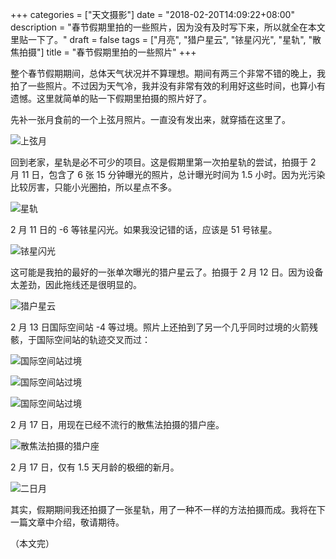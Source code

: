 +++
categories = ["天文摄影"]
date = "2018-02-20T14:09:22+08:00"
description = "春节假期里拍的一些照片，因为没有及时写下来，所以就全在本文里贴一下了。"
draft = false
tags = ["月亮", "猎户星云", "铱星闪光", "星轨", "散焦拍摄"]
title = "春节假期里拍的一些照片"
+++

整个春节假期期间，总体天气状况并不算理想。期间有两三个非常不错的晚上，我拍了一些照片。不过因为天气冷，我并没有非常有效的利用好这些时间，也算小有遗憾。这里就简单的贴一下假期里拍摄的照片好了。


先补一张月食前的一个上弦月照片。一直没有发出来，就穿插在这里了。

![上弦月](/images/moon_20171226.jpg)

回到老家，星轨是必不可少的项目。这是假期里第一次拍星轨的尝试，拍摄于 2 月 11 日，包含了 6 张 15 分钟曝光的照片，总计曝光时间为 1.5 小时。因为光污染比较厉害，只能小光圈拍，所以星点不多。

![星轨](/images/startrails_180211.jpg)

2 月 11 日的 -6 等铱星闪光。如果我没记错的话，应该是 51 号铱星。

![铱星闪光](/images/iradium_flare_180211.jpg)

这可能是我拍的最好的一张单次曝光的猎户星云了。拍摄于 2 月 12 日。因为设备太差劲，因此拖线还是很明显的。

![猎户星云](/images/orion_nebula_180212.jpg)

2 月 13 日国际空间站 -4 等过境。照片上还拍到了另一个几乎同时过境的火箭残骸，于国际空间站的轨迹交叉而过：

![国际空间站过境](/images/iss_180213.jpg)

![国际空间站过境](/images/iss_180213_predict.png)

![国际空间站过境](/images/iss_180213_predict_2.png)

2 月 17 日，用现在已经不流行的散焦法拍摄的猎户座。

![散焦法拍摄的猎户座](/images/orion_out_focus_180217.jpg)

2 月 17 日，仅有 1.5 天月龄的极细的新月。

![二日月](/images/new_moon_180217.jpg)

其实，假期期间我还拍摄了一张星轨，用了一种不一样的方法拍摄而成。我将在下一篇文章中介绍，敬请期待。

（本文完）
